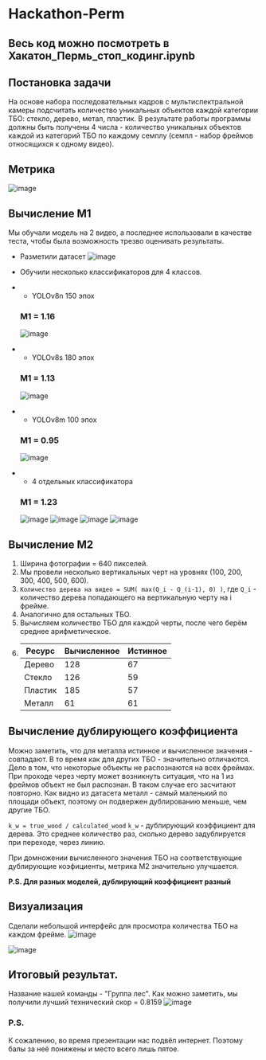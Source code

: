 #  Hackathon-Perm
## Весь код можно посмотреть в Хакатон_Пермь_стоп_кодинг.ipynb
##  Постановка задачи
На основе набора последовательных кадров с
мультиспектральной камеры подсчитать
количество уникальных объектов каждой
категории ТБО: стекло, дерево, метал, пластик.
В результате работы программы должны быть
получены 4 числа - количество уникальных
объектов каждой из категорий ТБО по каждому
семплу (семпл - набор фреймов относящихся к
одному видео).

##  Метрика
![image](https://github.com/NikolayWTF/Hackathon-Perm/assets/55809234/6cc76cc3-d8e6-4c2a-a98a-d9e006caf6ab)
## Вычисление M1
Мы обучали модель на 2 видео, а последнее использовали в качестве теста, чтобы была возможность трезво оценивать результаты.

-  Разметили датасет
  ![image](https://github.com/NikolayWTF/Hackathon-Perm/assets/55809234/f79c5db1-16f5-4919-af95-2bbef3080edd)

-  Обучили несколько классификаторов для 4 классов.
-  -  YOLOv8n 150 эпох
     ###  **M1 = 1.16**
     ![image](https://github.com/NikolayWTF/Hackathon-Perm/assets/55809234/350afed7-212a-436d-8916-562ae2a8d144)
-  -  YOLOv8s 180 эпох
     ### **M1 = 1.13**
   ![image](https://github.com/NikolayWTF/Hackathon-Perm/assets/55809234/7e7852df-159e-4b3f-acbf-86fc5d4dfe57)
-  -  YOLOv8m 100 эпох
     ###  **M1 = 0.95**
   ![image](https://github.com/NikolayWTF/Hackathon-Perm/assets/55809234/d76abb52-54bb-4455-b5ee-2725640b52ce)
-  -  4 отдельных классификатора
     ###  **M1 = 1.23**
   ![image](https://github.com/NikolayWTF/Hackathon-Perm/assets/55809234/45c598f0-5be0-453c-8fbf-2c95e7064355)
   ![image](https://github.com/NikolayWTF/Hackathon-Perm/assets/55809234/5fbb0734-25bb-4c0e-a39a-cc1801ac7cb6)
   ![image](https://github.com/NikolayWTF/Hackathon-Perm/assets/55809234/f6bc0a53-071c-4366-ab15-35e254c3b503)
   ![image](https://github.com/NikolayWTF/Hackathon-Perm/assets/55809234/cdbc6ced-05dd-406c-88fa-6f9812183fcd)




## Вычисление М2
1.  Ширина фотографии = 640 пикселей.
2.   Мы провели несколько вертикальных черт на уровнях (100, 200, 300, 400, 500, 600).
3.   ``Количество дерева на видео = SUM( max(Q_i - Q_(i-1), 0) )``, где ``Q_i`` - количество дерева попадающего на вертикальную черту на i фрейме.
4.  Аналогично для остальных ТБО.
5.  Вычисляем количество ТБО для каждой черты, после чего берём среднее арифметическое.
6.  | Ресурс |  Вычисленное | Истинное |
    | ------ | ------------ | -------- |
    | Дерево |      128     | 67       |
    | Стекло | 126          | 59       |
    | Пластик| 185          | 57       |
    | Металл |61            | 61       |
## Вычисление дублирующего коэффициента
Можно заметить, что для металла истинное и вычисленное значения - совпадают. В то время как для других ТБО - значительно отличаются. Дело в том, что некоторые объекты не распознаются на всех фреймах. При проходе через черту может возникнуть ситуация, что на 1 из фреймов объект не был распознан. В таком случае его засчитают повторно. Как видно из датасета металл - самый маленький по площади объект, поэтому он подвержен дублированию меньше, чем другие ТБО.

``k_w = true_wood / calculated_wood`` ``k_w`` - дублирующий коэффициент для дерева. Это среднее количество раз, сколько дерево задублируется при переходе, через линию.

При домножении вычисленного значения ТБО на соответствующие дублирующие коэфициенты, метрика М2 значительно улучшается.

**P.S. Для разных моделей, дублирующий коэффициент разный**
##  Визуализация
Сделали небольшой интерфейс для просмотра количества ТБО на каждом фрейме.
![image](https://github.com/NikolayWTF/Hackathon-Perm/assets/55809234/3e62aa26-c86a-4dcb-b853-8ff2dbf429f5)

![image](https://github.com/NikolayWTF/Hackathon-Perm/assets/55809234/73e8bdfc-c16d-4878-a3e2-5db85fb8abb9)

## Итоговый результат.
Название нашей команды - "Группа лес". Как можно заметить, мы получили лучший технический скор = 0.8159
![image](https://github.com/NikolayWTF/Hackathon-Perm/assets/55809234/b1ed5bd2-4c70-41ed-adc8-d4593c3eabfb)
###  P.S.
К сожалению, во время презентации нас подвёл интернет. Поэтому балы за неё понижены и место всего лишь пятое.



 

